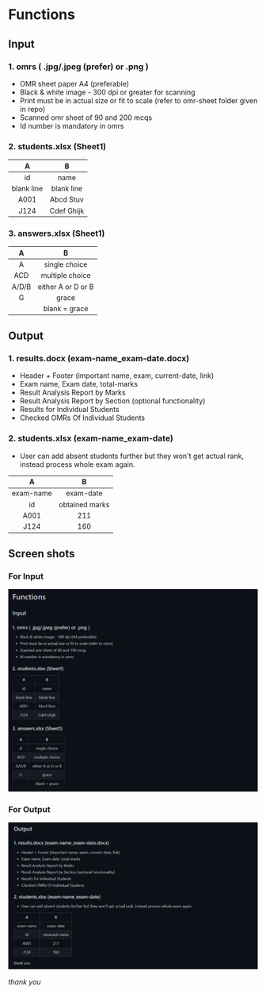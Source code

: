 # Functions

## Input

### 1. omrs ( .jpg/.jpeg (prefer) or .png )

* OMR sheet paper A4 (preferable)
* Black & white image - 300 dpi or greater for scanning
* Print must be in actual size or fit to scale (refer to omr-sheet folder given in repo)
* Scanned omr sheet of 90 and 200 mcqs
* Id number is mandatory in omrs

### 2. students.xlsx (Sheet1)

| A | B |
| :-------------: | :-------------: |
| id | name |
| blank line | blank line |
| A001 | Abcd Stuv |
| J124 | Cdef Ghijk |

### 3. answers.xlsx (Sheet1)

| A | B |
| :-------------: | :-------------: |
| A | single choice |
| ACD | multiple choice |
| A/D/B | either A or D or B  |
| G | grace |
|  | blank = grace |

## Output

### 1. results.docx (exam-name_exam-date.docx)

* Header + Footer (important name, exam, current-date, link)
* Exam name, Exam date, total-marks
* Result Analysis Report by Marks
* Result Analysis Report by Section (optional functionality)
* Results for Individual Students
* Checked OMRs Of Individual Students

### 2. students.xlsx (exam-name_exam-date)

* User can add absent students further but they won't get actual rank, instead process whole exam again.

| A | B |
| :-------------: | :-------------: |
| exam-name | exam-date |
| id | obtained marks |
| A001 | 211 |
| J124 | 160 |

## Screen shots

### For Input

![functions-input](screen-shots/functions-1.png?raw=true)

### For Output

![functions-output](screen-shots/functions-2.png?raw=true)

*thank you*
